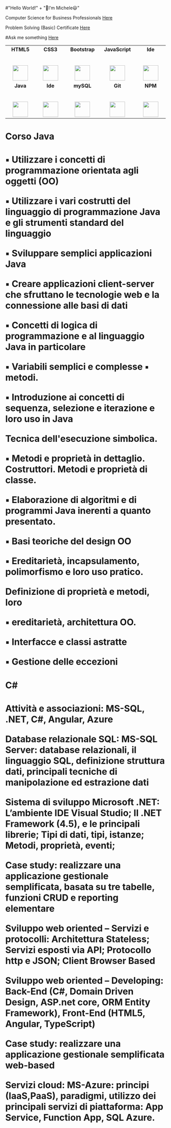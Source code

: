 #"Hello World!" + "👋I'm Michele😃"




Computer Science for Business Professionals [Here](https://certificates.cs50.io/dd22c329-4bd1-4477-86b3-60c953e3e899.pdf?size=letter)
 
Problem Solving (Basic) Certificate [Here](https://www.hackerrank.com/certificates/50fb32da8bc7)

#Ask me something [Here](https://github.com/MicheleGiammarini/my/issues/1)


<table>
  <tbody>
    <tr valign="top">
      <td width="16%" align="center">
        <strong>HTML5</strong><br><br><br>
        <img height="48px" src="https://cdn.svgporn.com/logos/html-5.svg">
      </td>
      <td width="16%" align="center">
        <strong>CSS3</strong><br><br><br>
        <img height="48px" src="https://cdn.svgporn.com/logos/css-3.svg">
      </td>
      <td width="16%" align="center">
        <strong>Bootstrap</strong><br><br><br>
        <img height="48px" src="https://cdn.svgporn.com/logos/bootstrap.svg">
      </td>
      <td width="16%" align="center">
        <strong>JavaScript</strong><br><br><br>
        <img height="48px" src="https://cdn.svgporn.com/logos/javascript.svg">
      </td>
      <td width="16%" align="center">
        <strong>Ide</strong><br><br><br>
        <img height="48px" src="https://www.vectorlogo.zone/logos/atom_io/atom_io-ar21.svg">
      </td>
    </tr>
    <tr valign="top">
      <td width="16%" align="center">
        <strong>Java</strong><br><br><br>
        <img height="48px" src="https://www.vectorlogo.zone/logos/java/java-ar21.svg">
      </td>
      <td width="16%" align="center">
        <strong>Ide</strong><br><br><br>
        <img height="48px" src="https://www.vectorlogo.zone/logos/eclipse/eclipse-ar21.svg">
      </td>
      <td width="16%" align="center">
        <strong>mySQL</strong><br><br><br>
        <img height="48px" src="https://www.vectorlogo.zone/logos/mysql/mysql-ar21.svg">
      </td>
      <td width="16%" align="center">
        <strong>Git</strong><br><br><br>
        <img height="48px" src="https://cdn.svgporn.com/logos/git-icon.svg">
      </td>
      <td width="16%" align="center">
        <strong>NPM</strong><br><br><br>
        <img height="48px" src="https://www.vectorlogo.zone/logos/npmjs/npmjs-ar21.svg">
      </td>
    </tr>
  </tbody>
</table>




<h1>Corso Java<h1>
<p>▪ Utilizzare i concetti di programmazione orientata agli oggetti (OO)<p>
<p>▪ Utilizzare i vari costrutti del linguaggio di programmazione Java e gli
strumenti standard del linguaggio<p>
<p>▪ Sviluppare semplici applicazioni Java<p>
<p>▪ Creare applicazioni client-server che sfruttano le tecnologie web e la
connessione alle basi di dati<p>
<p>▪ Concetti di logica di programmazione e al linguaggio Java in
particolare<p>
<p>▪ Variabili semplici e complesse
▪ metodi.<p>
<p>▪ Introduzione ai concetti di sequenza, selezione e iterazione e loro uso in
Java<p>
<p>Tecnica dell&#39;esecuzione simbolica.<p>
<p>▪ Metodi e proprietà in dettaglio. Costruttori. Metodi e proprietà di
classe.<p>
<p>▪ Elaborazione di algoritmi e di programmi Java inerenti a quanto
presentato.<p>
<p>▪ Basi teoriche del design OO<p>
<p>▪ Ereditarietà, incapsulamento, polimorfismo e loro uso pratico.<p>
<p>Definizione di proprietà e metodi, loro<p>
<p>▪ ereditarietà, architettura OO.<p>
<p>▪ Interfacce e classi astratte<p>
<p>▪ Gestione delle eccezioni<p>

 

<h1>C#<h1>
<p>Attività e associazioni: MS-SQL, .NET, C#, Angular, Azure<p><p>
<p>Database relazionale SQL: MS-SQL Server: database relazionali, il linguaggio SQL, definizione struttura dati, principali tecniche di manipolazione ed estrazione dati<p>

<p>Sistema di sviluppo Microsoft .NET: L’ambiente IDE Visual Studio; Il .NET Framework (4.5), e le principali librerie; Tipi di dati, tipi, istanze; Metodi, proprietà, eventi;<p>

<p>Case study: realizzare una applicazione gestionale semplificata, basata su tre tabelle, funzioni CRUD e reporting elementare<p>

<p>Sviluppo web oriented – Servizi e protocolli: Architettura Stateless; Servizi esposti via API; Protocollo http e JSON; Client Browser Based<p>

<p>Sviluppo web oriented – Developing: Back-End (C#, Domain Driven Design, ASP.net core, ORM Entity Framework), Front-End (HTML5, Angular, TypeScript)<p>

<p>Case study: realizzare una applicazione gestionale semplificata web-based<p>

<p>Servizi cloud: MS-Azure: principi (IaaS,PaaS), paradigmi, utilizzo dei principali servizi di piattaforma: App Service, Function App, SQL Azure.<p>
